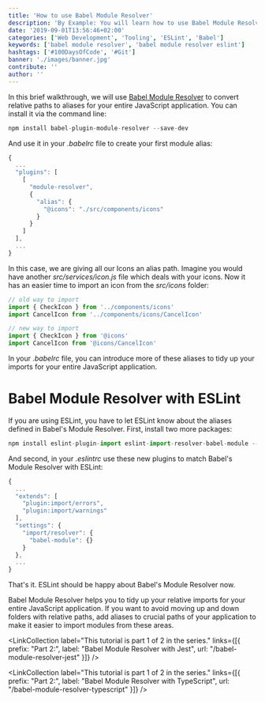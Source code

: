 ```yaml
---
title: 'How to use Babel Module Resolver'
description: 'By Example: You will learn how to use Babel Module Resolver for your JavaScript application to convert absolute/relative paths to aliases. We will also cover ESLint ...'
date: '2019-09-01T13:56:46+02:00'
categories: ['Web Development', 'Tooling', 'ESLint', 'Babel']
keywords: ['babel module resolver', 'babel module resolver eslint']
hashtags: ['#100DaysOfCode', '#Git']
banner: './images/banner.jpg'
contribute: ''
author: ''
---
```


<Sponsorship />

<ByExample />

In this brief walkthrough, we will use [Babel Module Resolver](https://github.com/tleunen/babel-plugin-module-resolver) to convert relative paths to aliases for your entire JavaScript application. You can install it via the command line:

```javascript
npm install babel-plugin-module-resolver --save-dev
```

And use it in your _.babelrc_ file to create your first module alias:

```javascript
{
  ...
  "plugins": [
    [
      "module-resolver",
      {
        "alias": {
          "@icons": "./src/components/icons"
        }
      }
    ]
  ],
  ...
}
```

In this case, we are giving all our Icons an alias path. Imagine you would have another _src/services/icon.js_ file which deals with your icons. Now it has an easier time to import an icon from the _src/icons_ folder:

```javascript
// old way to import
import { CheckIcon } from '../components/icons'
import CancelIcon from '../components/icons/CancelIcon'

// new way to import
import { CheckIcon } from '@icons'
import CancelIcon from '@icons/CancelIcon'
```

In your _.babelrc_ file, you can introduce more of these aliases to tidy up your imports for your entire JavaScript application.

# Babel Module Resolver with ESLint

If you are using ESLint, you have to let ESLint know about the aliases defined in Babel's Module Resolver. First, install two more packages:

```javascript
npm install eslint-plugin-import eslint-import-resolver-babel-module --save-dev
```

And second, in your _.eslintrc_ use these new plugins to match Babel's Module Resolver with ESLint:

```javascript
{
  ...
  "extends": [
    "plugin:import/errors",
    "plugin:import/warnings"
  ],
  "settings": {
    "import/resolver": {
      "babel-module": {}
    }
  },
  ...
}
```

That's it. ESLint should be happy about Babel's Module Resolver now.

<Divider />

Babel Module Resolver helps you to tidy up your relative imports for your entire JavaScript application. If you want to avoid moving up and down folders with relative paths, add aliases to crucial paths of your application to make it easier to import modules from these areas.

<LinkCollection label="This tutorial is part 1 of 2 in the series." links={[{ prefix: "Part 2:", label: "Babel Module Resolver with Jest", url: "/babel-module-resolver-jest" }]} />

<LinkCollection label="This tutorial is part 1 of 2 in the series." links={[{ prefix: "Part 2:", label: "Babel Module Resolver with TypeScript", url: "/babel-module-resolver-typescript" }]} />
